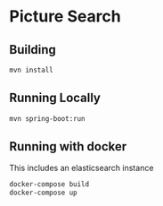 # Picture Search #
## Building #
```bash
mvn install
```
## Running Locally ##
```bash
mvn spring-boot:run
```
## Running with docker ## 
This includes an elasticsearch instance
```bash
docker-compose build
docker-compose up
```

